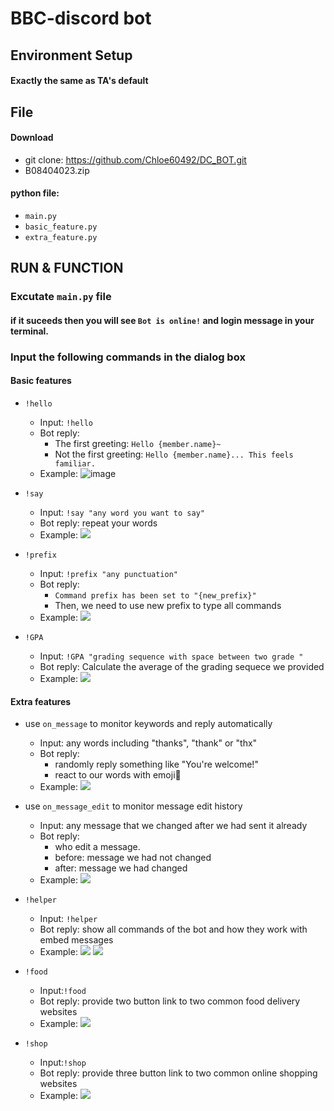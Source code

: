 # BBC-discord bot

## Environment Setup

#### Exactly the same as TA's default

## File

#### Download
* git clone: https://github.com/Chloe60492/DC_BOT.git
* B08404023.zip

#### python file:

* `main.py`
* `basic_feature.py`
* `extra_feature.py`


## RUN & FUNCTION


### Excutate `main.py` file
#### if it suceeds then you will see `Bot is online!` and login message in your terminal. 


### Input the following commands in the dialog box

#### Basic features
* `!hello`
    * Input: `!hello`
    * Bot reply: 
        * The first greeting: `Hello {member.name}~`
        * Not the first greeting: `Hello {member.name}... This feels familiar.`
    * Example: 
        ![image](./image/hello.png)

* `!say`
    * Input: `!say "any word you want to say"`
    * Bot reply: repeat your words
    * Example:
        ![](./image/say.png)

* `!prefix`
    * Input: `!prefix "any punctuation"`
    * Bot reply:
        * `Command prefix has been set to "{new_prefix}"`
        * Then, we need to use new prefix to type all commands
    * Example: 
        ![](./image/prefix.png)

* `!GPA`
    * Input: `!GPA "grading sequence with space between two grade "`
    * Bot reply: Calculate the average of the grading sequece we provided
    * Example:
        ![](./image/GPA.png)


#### Extra features
* use `on_message` to monitor keywords and reply automatically
    * Input: any words including "thanks", "thank" or "thx"
    * Bot reply: 
        * randomly reply something like "You're welcome!"
        * react to our words with emoji🤗
    * Example:
        ![](./image/thank.png)

* use `on_message_edit` to monitor message edit history
    * Input: any message that we changed after we had sent it already
    * Bot reply: 
        * who edit a message.
        * before: message we had not changed
        * after: message we had changed
    * Example:
        ![](./image/edit.png)

* `!helper`
    * Input: `!helper`
    * Bot reply: show all commands of the bot and how they work with embed messages
    * Example:
        ![](./image/helper1.png)
        ![](./image/helper2.png)

* `!food`
    * Input:`!food`
    * Bot reply: provide two button link to two common food delivery websites
    * Example:
        ![](./image/food.png)

* `!shop`
    * Input:`!shop`
    * Bot reply: provide three button link to two common online shopping websites
    * Example:
        ![](./image/shop.png)
